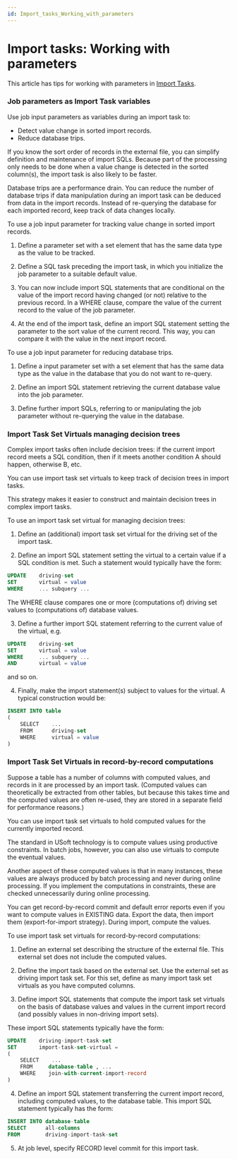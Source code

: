 ```yaml
---
id: Import_tasks_Working_with_parameters
---
```


# Import tasks: Working with parameters

This article has tips for working with parameters in [Import Tasks](/docs/Task%20flow/Tasks/Import%20tasks.md).

### Job parameters as Import Task variables

Use job input parameters as variables during an import task to:

- Detect value change in sorted import records.
- Reduce database trips.

If you know the sort order of records in the external file, you can simplify definition and maintenance of import SQLs. Because part of the processing only needs to be done when a value change is detected in the sorted column(s), the import task is also likely to be faster.

Database trips are a performance drain. You can reduce the number of database trips if data manipulation during an import task can be deduced from data in the import records. Instead of re-querying the database for each imported record, keep track of data changes locally.

To use a job input parameter for tracking value change in sorted import records.

1. Define a parameter set with a set element that has the same data type as the value to be tracked.

2. Define a SQL task preceding the import task, in which you initialize the job parameter to a suitable default value.

3. You can now include import SQL statements that are conditional on the value of the import record having changed (or not) relative to the previous record. In a WHERE clause, compare the value of the current record to the value of the job parameter.

4. At the end of the import task, define an import SQL statement setting the parameter to the sort value of the current record. This way, you can compare it with the value in the next import record.

To use a job input parameter for reducing database trips.

1. Define a input parameter set with a set element that has the same data type as the value in the database that you do not want to re-query.

2. Define an import SQL statement retrieving the current database value into the job parameter.

3. Define further import SQLs, referring to or manipulating the job parameter without re-querying the value in the database.

### Import Task Set Virtuals managing decision trees

Complex import tasks often include decision trees: if the current import record meets a SQL condition, then if it meets another condition A should happen, otherwise B, etc.

You can use import task set virtuals to keep track of decision trees in import tasks.

This strategy makes it easier to construct and maintain decision trees in complex import tasks.

To use an import task set virtual for managing decision trees:

1. Define an (additional) import task set virtual for the driving set of the import task.

2. Define an import SQL statement setting the virtual to a certain value if a SQL condition is met. Such a statement would typically have the form:

```sql
UPDATE    driving-set
SET       virtual = value
WHERE     ... subquery ...

```

The WHERE clause compares one or more (computations of) driving set values to (computations of) database values.

3. Define a further import SQL statement referring to the current value of the virtual, e.g.

```sql
UPDATE    driving-set
SET       virtual = value
WHERE     ... subquery ...
AND       virtual = value

```

and so on.

4. Finally, make the import statement(s) subject to values for the virtual. A typical construction would be:

```sql
INSERT INTO table
(
    SELECT    ...
    FROM      driving-set
    WHERE     virtual = value
)

```

### Import Task Set Virtuals in record-by-record computations

Suppose a table has a number of columns with computed values, and records in it are processed by an import task. (Computed values can theoretically be extracted from other tables, but because this takes time and the computed values are often re-used, they are stored in a separate field for performance reasons.)

You can use import task set virtuals to hold computed values for the currently imported record.

The standard in USoft technology is to compute values using productive constraints. In batch jobs, however, you can also use virtuals to compute the eventual values.

Another aspect of these computed values is that in many instances, these values are always produced by batch processing and never during online processing. If you implement the computations in constraints, these are checked unnecessarily during online processing.

You can get record-by-record commit and default error reports even if you want to compute values in EXISTING data. Export the data, then import them (export-for-import strategy). During import, compute the values.

To use import task set virtuals for record-by-record computations:

1. Define an external set describing the structure of the external file. This external set does not include the computed values.

2. Define the import task based on the external set. Use the external set as driving import task set. For this set, define as many import task set virtuals as you have computed columns.

3. Define import SQL statements that compute the import task set virtuals on the basis of database values and values in the current import record (and possibly values in non-driving import sets).

These import SQL statements typically have the form:

```sql
UPDATE    driving-import-task-set
SET       import-task-set-virtual =
(
    SELECT    ...
    FROM     database-table , ...
    WHERE    join-with-current-import-record
)

```

4. Define an import SQL statement transferring the current import record, including computed values, to the database table. This import SQL statement typically has the form:

```sql
INSERT INTO database-table
SELECT      all-columns
FROM        driving-import-task-set

```

5. At job level, specify RECORD level commit for this import task.